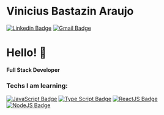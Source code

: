 
# Vinicius Bastazin Araujo

[![Linkedin Badge](https://img.shields.io/badge/-LinkedIn-blue?style=flat-square&logo=Linkedin&logoColor=white&link=https://www.linkedin.com/in/gibifyofficial/)](https://www.linkedin.com/in/vbastazin)
[![Gmail Badge](https://img.shields.io/badge/-Gmail-red?style=flat-square&logo=Gmail&logoColor=white&link=mailto:evandrogibicoski@gmail.com)](vbastazin@gmail.com)

# Hello! :wave:

#### Full Stack Developer

### Techs I am learning:

[![JavaScript Badge](https://img.shields.io/badge/-JavaScript-yellow?style=flat-square&logo=JavaScript&logoColor=white&link=https://www.w3schools.com/js/default.asp)](https://www.w3schools.com/js/default.asp)
[![Type Script Badge](http://img.shields.io/badge/-TypeScript-blue?style=flat-square&logo=reactjs&logoColor=white&link=https://www.typescriptlang.org/
)](https://www.typescriptlang.org/)
[![ReactJS Badge](https://img.shields.io/badge/-ReactJS-61dafb?style=flat-square&logo=reactjs&logoColor=white&link=https://reactjs.org/)](https://reactjs.org/)
[![NodeJS Badge](https://img.shields.io/badge/-NodeJS-026e00?style=flat-square&logo=NodeJS&logoColor=white&link=https://nodejs.org/en/)](https://nodejs.org/en/)

